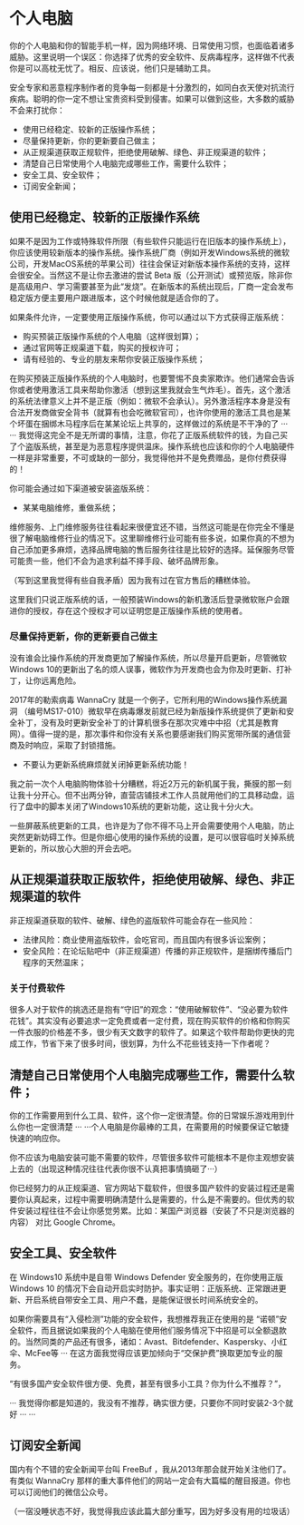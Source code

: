 # 个人电脑

你的个人电脑和你的智能手机一样，因为网络环境、日常使用习惯，也面临着诸多威胁。这里说明一个误区：你选择了优秀的安全软件、反病毒程序，这样做不代表你是可以高枕无忧了。相反、应该说，他们只是辅助工具。

安全专家和恶意程序制作者的竞争每一刻都是十分激烈的，如同白衣天使对抗流行疾病。聪明的你一定不想让宝贵资料受到侵害。如果可以做到这些，大多数的威胁不会来打扰你：

* 使用已经稳定、较新的正版操作系统；
* 尽量保持更新，你的更新要自己做主；
* 从正规渠道获取正规软件，拒绝使用破解、绿色、非正规渠道的软件；
* 清楚自己日常使用个人电脑完成哪些工作，需要什么软件；
* 安全工具、安全软件；
* 订阅安全新闻；

## 使用已经稳定、较新的正版操作系统

如果不是因为工作或特殊软件所限（有些软件只能运行在旧版本的操作系统上），你应该使用较新版本的操作系统。操作系统厂商（例如开发Windows系统的微软公司，开发MacOS系统的苹果公司）往往会保证对新版本操作系统的支持，这样会很安全。当然这不是让你去激进的尝试 Beta 版（公开测试）或预览版，除非你是高级用户、学习需要甚至为此“发烧”。在新版本的系统出现后，厂商一定会发布稳定版方便主要用户跟进版本，这个时候他就是适合你的了。

如果条件允许，一定要使用正版操作系统，你可以通过以下方式获得正版系统：

* 购买预装正版操作系统的个人电脑（这样很划算）；
* 通过官网等正规渠道下载，购买的授权许可；
* 请有经验的、专业的朋友来帮你安装正版操作系统；

在购买预装正版操作系统的个人电脑时，也要警惕不良卖家欺诈。他们通常会告诉你或者使用激活工具来帮助你激活（想到这里我就会生气炸毛）。首先，这个激活的系统法律意义上并不是正版（例如：微软不会承认）。另外激活程序本身是没有合法开发商做安全背书（就算有也会吃微软官司），也许你使用的激活工具也是某个坏蛋在捆绑木马程序后在某某论坛上共享的，这样做过的系统是不干净的了 ··· ··· 我觉得这完全不是无所谓的事情，注意，你花了正版系统软件的钱，为自己买了个盗版系统，甚至是为恶意程序提供温床。操作系统也应该和你的个人电脑硬件一样是非常重要，不可或缺的一部分，我觉得他并不是免费赠品，是你付费获得的！

你可能会通过如下渠道被安装盗版系统：

* 某某电脑维修，重做系统；

维修服务、上门维修服务往往看起来很便宜还不错，当然这可能是在你完全不懂是很了解电脑维修行业的情况下。这里聊维修行业可能有些多说，如果你真的不想为自己添加更多麻烦，选择品牌电脑的售后服务往往是比较好的选择。延保服务尽管可能贵一些，他们不会为追求利益不择手段、破坏品牌形象。

（写到这里我觉得有些自我矛盾）因为我有过在官方售后的糟糕体验。

这里我们只说正版系统的话，一般预装Windows的新机激活后登录微软账户会跟进你的授权，存在这个授权才可以证明您是正版操作系统的使用者。

### 尽量保持更新，你的更新要自己做主

没有谁会比操作系统的开发商更加了解操作系统，所以尽量开启更新，尽管微软 Windows 10的更新出了名的烦人误事，微软作为开发商也会为你及时更新、打补丁，让你远离危险。

2017年的勒索病毒 WannaCry 就是一个例子，它所利用的Windows操作系统漏洞 （编号MS17-010）微软早在病毒爆发前就已经为新版操作系统提供了更新和安全补丁，没有及时更新安全补丁的计算机很多在那次灾难中中招（尤其是教育网）。值得一提的是，那次事件和你没有关系也要感谢我们购买宽带所属的通信营商及时响应，采取了封锁措施。

* 不要认为更新系统麻烦就关闭掉更新系统功能！

我之前一次个人电脑购物体验十分糟糕，将近2万元的新机属于我，撕膜的那一刻让我十分开心。但不出两分钟，直营店铺技术工作人员就用他们的工具移动盘，运行了盘中的脚本关闭了Windows10系统的更新功能，这让我十分火大。

一些屏蔽系统更新的工具，也许是为了你不得不马上开会需要使用个人电脑，防止突然更新妨碍工作。但是你细心使用的操作系统的设置，是可以很容临时关掉系统更新的，所以放心大胆的开会去吧。

## 从正规渠道获取正版软件，拒绝使用破解、绿色、非正规渠道的软件

非正规渠道获取的软件、破解、绿色的盗版软件可能会存在一些风险：

* 法律风险：商业使用盗版软件，会吃官司，而且国内有很多诉讼案例；
* 安全风险：在论坛贴吧中（非正规渠道）传播的非正规软件，是捆绑传播后门程序的天然温床；

### 关于付费软件

很多人对于软件的挑选还是抱有“守旧”的观念：“使用破解软件”、“没必要为软件花钱”。其实没有必要追求一定免费或者一定付费，现在购买软件的价格和你购买一件衣服的价格差不多，很少有天文数字的软件了。如果这个软件帮助你更快的完成工作，节省下来了很多时间，很划算，为什么不花些钱支持一下作者呢？

## 清楚自己日常使用个人电脑完成哪些工作，需要什么软件；

你的工作需要用到什么工具、软件，这个你一定很清楚。你的日常娱乐游戏用到什么你也一定很清楚 ··· ···个人电脑是你最棒的工具，在需要用的时候要保证它敏捷快速的响应你。

你不应该为电脑安装可能不需要的软件，尽管很多软件可能根本不是你主观想安装上去的（出现这种情况往往代表你很不认真把事情搞砸了···）

你已经努力的从正规渠道、官方网站下载软件，但很多国产软件的安装过程还是需要你认真起来，过程中需要明确清楚什么是需要的，什么是不需要的。但优秀的软件安装过程往往不会让你感觉劳累。比如：某国产浏览器（安装了不只是浏览器的内容） 对比 Google Chrome。

## 安全工具、安全软件

在 Windows10 系统中是自带 Windows Defender 安全服务的，在你使用正版 Windows 10 的情况下会自动开启实时防护。事实证明：正版系统、正常跟进更新、开启系统自带安全工具、用户不蠢，是能保证很长时间系统安全的。

如果你需要具有“入侵检测”功能的安全软件，我想推荐我正在使用的是 “诺顿”安全软件，而且据说如果我的个人电脑在使用他们服务情况下中招是可以全额退款的。当然同类的产品还有很多，诸如：Avast、Bitdefender、Kaspersky、小红伞、McFee等 ··· 在这方面我觉得应该更加倾向于“交保护费”换取更加专业的服务。

“有很多国产安全软件很方便、免费，甚至有很多小工具？你为什么不推荐？”，

··· 我觉得你都是知道的，我没有不推荐，确实很方便，只要你不同时安装2-3个就好 ··· ···

## 订阅安全新闻

国内有个不错的安全新闻平台叫 FreeBuf ，我从2013年那会就开始关注他们了。有类似 WannaCry 那样的重大事件他们的网站一定会有大篇幅的醒目报道。你也可以订阅他们的微信公众号。

  
（一宿没睡状态不好，我觉得我应该此篇大部分重写，因为好多没有用的垃圾话）
